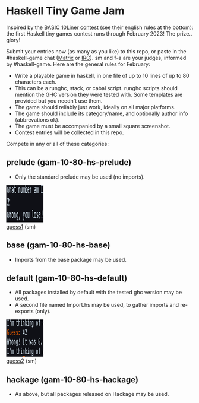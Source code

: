 # Haskell Tiny Game Jam

Inspired by the [BASIC 10Liner contest](https://www.homeputerium.de) (see their english rules at the bottom):
the first Haskell tiny games contest runs through February 2023!
The prize.. glory! <!-- and advancing the Haskell game dev craft -->

[Matrix]: https://matrix.to/#/#haskell-game:matrix.org
[IRC]:    https://web.libera.chat/#haskell-game

Submit your entries now (as many as you like) to this repo,
or paste in the #haskell-game chat ([Matrix] or [IRC]).
sm and f-a are your judges, informed by #haskell-game.
Here are the general rules for February:

- Write a playable game in haskell, in one file of up to 10 lines of up to 80 characters each.
- This can be a runghc, stack, or cabal script. runghc scripts should mention the GHC version they were tested with.
  Some templates are provided but you needn't use them. 
- The game should reliably just work, ideally on all major platforms.
- The game should include its category/name, and optionally author info (abbrevations ok).
- The game must be accompanied by a small square screenshot.
- Contest entries will be collected in this repo.

Compete in any or all of these categories:

## prelude (gam-10-80-hs-prelude)

- Only the standard prelude may be used (no imports).

[<img src="prelude/guess1.png" width=100 height=100><br>guess1](prelude/guess1.hs) (sm)

## base (gam-10-80-hs-base)

- Imports from the base package may be used.

## default (gam-10-80-hs-default)

- All packages installed by default with the tested ghc version may be used.
- A second file named Import.hs may be used, to gather imports and re-exports (only).

[<img src="default/guess2.png" width=100 height=100><br>guess2](default/guess2.hs) (sm)

## hackage (gam-10-80-hs-hackage)

- As above, but all packages released on Hackage may be used.

